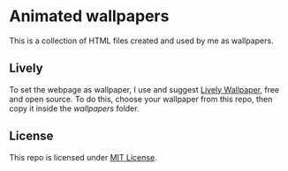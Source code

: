 # Animated wallpapers
This is a collection of HTML files created and used by me as wallpapers.

## Lively
To set the webpage as wallpaper, I use and suggest [Lively Wallpaper](https://github.com/rocksdanister/lively), free and open source.
To do this, choose your wallpaper from this repo, then copy it inside the _wallpapers_ folder.

## License
This repo is licensed under [MIT License](https://github.com/Achille004/animated_wallpapers/blob/master/LICENSE.md).